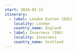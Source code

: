 ```yaml
---
start: 2024-03-13
itinerary:
  - label: London Euston (EUS)
    locality: London
    country_name: England
  - label: Inverness (INV)
    locality: Inverness
    country_name: Scotland
---
```

